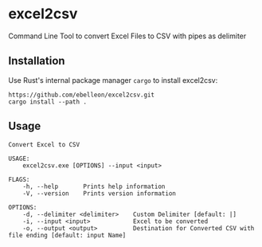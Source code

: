 # excel2csv

Command Line Tool to convert Excel Files to CSV with pipes as delimiter

## Installation

Use Rust's internal package manager `cargo` to install excel2csv:

```
https://github.com/ebelleon/excel2csv.git
cargo install --path .
```

## Usage

```
Convert Excel to CSV

USAGE:
    excel2csv.exe [OPTIONS] --input <input>

FLAGS:
    -h, --help       Prints help information
    -V, --version    Prints version information

OPTIONS:
    -d, --delimiter <delimiter>    Custom Delimiter [default: |]
    -i, --input <input>            Excel to be converted
    -o, --output <output>          Destination for Converted CSV with file ending [default: input Name]
```
